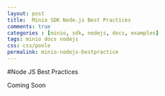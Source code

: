 ```yaml
---
layout: post
title:  Minio SDK Node.js Best Practices
comments: true
categories : [minio, sdk, nodejs, docs, examples]
tags: minio docs nodejs
css: css/poole
permalink: minio-nodejs-bestpractice 
---
```

 
#Node JS Best Practices

Coming Soon

<!-- Rushan can you make a nice coming soon placeholder we can put for now and publish the site? >